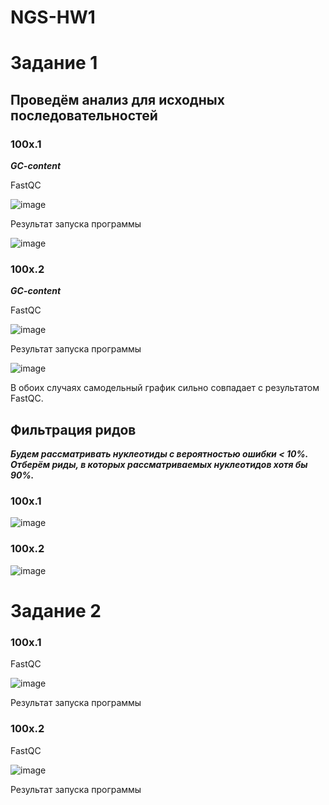# NGS-HW1

# Задание 1

## Проведём анализ для исходных последовательностей

### 100x.1

***GC-content***

FastQC

![image](https://user-images.githubusercontent.com/93263861/154988874-74d75a6c-1987-4873-94d6-083bcc994e15.png)

Результат запуска программы

![image](https://user-images.githubusercontent.com/93263861/154989115-1caded84-c3cb-4fe2-8967-ce05afdc86f2.png)




### 100x.2

***GC-content***

FastQC

![image](https://user-images.githubusercontent.com/93263861/154989230-2aabd13d-c303-4e4f-af06-0e4cb22f2bf1.png)

Результат запуска программы

![image](https://user-images.githubusercontent.com/93263861/154989263-2c1e0b60-2e55-4f7d-9c61-c93d2967f2b7.png)

В обоих случаях самодельный график сильно совпадает с результатом FastQC.

## Фильтрация ридов

***Будем рассматривать нуклеотиды с вероятностью ошибки < 10%. Отберём риды, в которых рассматриваемых нуклеотидов хотя бы 90%.***

### 100x.1

![image](https://user-images.githubusercontent.com/93263861/155130893-e7cb04bf-4411-4ce9-ba74-f98d392e525f.png)


### 100x.2

![image](https://user-images.githubusercontent.com/93263861/155130835-70eb7f4d-4027-48f1-bd7b-081e77c6fda0.png)



# Задание 2

### 100x.1

FastQC

![image](https://user-images.githubusercontent.com/93263861/155122094-5c20dbdf-6e3c-4d8b-865d-fa0f2198a59e.png)

Результат запуска программы

### 100x.2

FastQC

![image](https://user-images.githubusercontent.com/93263861/155121762-8a846833-9b32-45c3-b983-1d98336a44be.png)

Результат запуска программы


